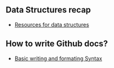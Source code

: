 ## Data Structures recap

* [Resources for data structures]

## How to write Github docs?
* [Basic writing and formating Syntax]



[Resources for data structures]: https://medium.freecodecamp.org/10-common-data-structures-explained-with-videos-exercises-aaff6c06fb2b
[Basic writing and formating Syntax]: https://help.github.com/articles/basic-writing-and-formatting-syntax/#headings
